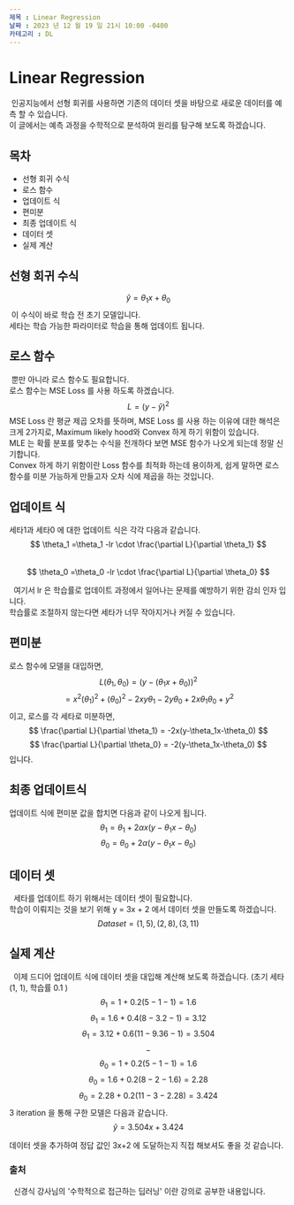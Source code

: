 ```yaml
---
제목 : Linear Regression
날짜 : 2023 년 12 월 19 일 21시 10:00 -0400 
카테고리 : DL
---
```


<script type="text/javascript" async
  src="https://cdn.mathjax.org/mathjax/latest/MathJax.js?config=TeX-MML-AM_CHTML">
</script>

# Linear Regression

&nbsp;인공지능에서 선형 회귀를 사용하면 기존의 데이터 셋을 바탕으로 새로운 데이터를 예측 할 수 있습니다. <br> 이 글에서는 예측 과정을 수학적으로 분석하여 원리를 탐구해 보도록 하겠습니다.

## 목차

- 선형 회귀 수식
- 로스 함수
- 업데이트 식
- 편미분
- 최종 업데이트 식
- 데이터 셋
- 실제 계산

## 선형 회귀 수식
$$\hat{y}= \theta_1 x + \theta_0 $$ 
&nbsp;이 수식이 바로 학습 전 초기 모델입니다.  
세타는 학습 가능한 파라미터로 학습을 통해 업데이트 됩니다.  


## 로스 함수
&nbsp;뿐만 아니라 로스 함수도 필요합니다.  
로스 함수는 MSE Loss 를 사용 하도록 하겠습니다.  
$$ L = (y -\hat{y})^2 $$
MSE Loss 란 평균 제곱 오차를 뜻하며, MSE Loss 를 사용 하는 이유에 대한 해석은 크게 2가지로, Maximum likely hood와 Convex 하게 하기 위함이 있습니다.   
MLE 는 확률 분포를 맞추는 수식을 전개하다 보면 MSE 함수가 나오게 되는데 정말 신기합니다.  
Convex 하게 하기 위함이란 Loss 함수를 최적화 하는데 용이하게, 쉽게 말하면 로스 함수를 미분 가능하게 만들고자 오차 식에 제곱을 하는 것입니다.

## 업데이트 식
세타1과 세타0 에 대한 업데이트 식은 각각 다음과 같습니다.
$$ \theta_1 =\theta_1 -lr \cdot  \frac{\partial L}{\partial \theta_1}  $$  
$$ \theta_0 =\theta_0 -lr \cdot  \frac{\partial L}{\partial \theta_0}  $$

&nbsp; 여기서 lr 은 학습률로 업데이트 과정에서 일어나는 문제를 예방하기 위한 감쇠 인자 입니다.  
학습률로 조절하지 않는다면 세타가 너무 작아지거나 커질 수 있습니다.

## 편미분
로스 함수에 모델을 대입하면,
$$ L(\theta_1, \theta_0) = (y-(\theta_1 x + \theta_0))^2 $$ 
$$ = x^2(\theta_1)^2+(\theta_0)^2-2xy\theta_1-2y\theta_0+2x\theta_1\theta_0+y^2$$
이고, 로스를 각 세타로 미분하면, 
$$ \frac{\partial L}{\partial \theta_1} = -2x(y-\theta_1x-\theta_0) $$
$$ \frac{\partial L}{\partial \theta_0} = -2(y-\theta_1x-\theta_0) $$
입니다. 

## 최종 업데이트식
업데이트 식에 편미분 값을 합치면 다음과 같이 나오게 됩니다.
$$\theta_1 = \theta_1 + 2\alpha x(y-\theta_1x-\theta_0) $$
$$\theta_0 = \theta_0 + 2\alpha (y-\theta_1x-\theta_0) $$

## 데이터 셋

&nbsp; 세타를 업데이트 하기 위해서는 데이터 셋이 필요합니다.  
학습이 이뤄지는 것을 보기 위해 y = 3x + 2 에서 데이터 셋을 만들도록 하겠습니다.
$$ Dataset = (1,5), (2,8),(3,11) $$

## 실제 계산
&nbsp; 이제 드디어 업데이트 식에 데이터 셋을 대입해 계산해 보도록 하겠습니다. (초기 세타 (1, 1), 학습률 0.1 )
$$\theta_1=1+0.2(5-1-1) =1.6 $$
$$\theta_1=1.6+0.4(8-3.2-1) = 3.12 $$
$$\theta_1=3.12+0.6(11-9.36-1) = 3.504 $$
$$-$$
$$\theta_0=1+0.2(5-1-1) =1.6 $$
$$\theta_0=1.6+0.2(8-2-1.6) = 2.28 $$
$$\theta_0=2.28+0.2(11-3-2.28) = 3.424 $$
3 iteration 을 통해 구한 모델은 다음과 같습니다.
$$ \hat{y} = 3.504x+3.424 $$ 
 
데이터 셋을 추가하여 정답 값인 3x+2 에 도달하는지 직접 해보셔도 좋을 것 같습니다.   

### 출처
&nbsp; 신경식 강사님의 '수학적으로 접근하는 딥러닝' 이란 강의로 공부한 내용입니다.